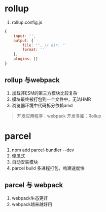 <!--
 * @Author       : ganbowen
 * @Date         : 2021-09-29 21:50:26
 * @LastEditors  : ganbowen
 * @LastEditTime : 2021-09-29 22:52:43
 * @Descripttion : 
-->
# rollup
1. rollup.config.js

```javascript
{
    input: '',
    output: {
        file: '', // dir: ''
        format: ''
    },
    plugins: []
}
```
## rollup 与webpack
1. 加载非ESM的第三方模块比较复杂
2. 模块最终被打包到一个文件中，无法HMR
3. 浏览器环境中代码拆分依赖amd

> 开发应用程序：webpack
> 开发类库：Rollup

# parcel
1. npm add parcel-bundler --dev
2. 傻瓜式
3. 自动安装模块
4. parcel build 多进程打包，构建速度快

## parcel 与 webpack
1. webpack生态更好
2. webpack越来越好用